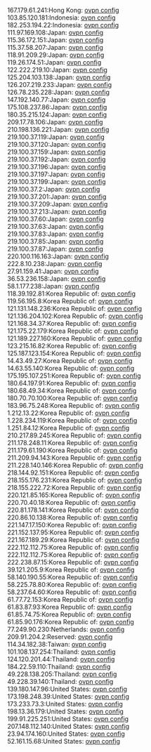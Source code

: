 167.179.61.241:Hong Kong: [ovpn config](vpn/167_179_61_241.ovpn)  
103.85.120.181:Indonesia: [ovpn config](vpn/103_85_120_181.ovpn)  
182.253.194.22:Indonesia: [ovpn config](vpn/182_253_194_22.ovpn)  
111.97.169.108:Japan: [ovpn config](vpn/111_97_169_108.ovpn)  
115.36.172.151:Japan: [ovpn config](vpn/115_36_172_151.ovpn)  
115.37.58.207:Japan: [ovpn config](vpn/115_37_58_207.ovpn)  
118.91.209.29:Japan: [ovpn config](vpn/118_91_209_29.ovpn)  
119.26.174.51:Japan: [ovpn config](vpn/119_26_174_51.ovpn)  
122.222.219.10:Japan: [ovpn config](vpn/122_222_219_10.ovpn)  
125.204.103.138:Japan: [ovpn config](vpn/125_204_103_138.ovpn)  
126.207.219.233:Japan: [ovpn config](vpn/126_207_219_233.ovpn)  
126.78.235.228:Japan: [ovpn config](vpn/126_78_235_228.ovpn)  
147.192.140.77:Japan: [ovpn config](vpn/147_192_140_77.ovpn)  
175.108.237.86:Japan: [ovpn config](vpn/175_108_237_86.ovpn)  
180.35.215.124:Japan: [ovpn config](vpn/180_35_215_124.ovpn)  
209.17.78.106:Japan: [ovpn config](vpn/209_17_78_106.ovpn)  
210.198.136.221:Japan: [ovpn config](vpn/210_198_136_221.ovpn)  
219.100.37.119:Japan: [ovpn config](vpn/219_100_37_119.ovpn)  
219.100.37.120:Japan: [ovpn config](vpn/219_100_37_120.ovpn)  
219.100.37.159:Japan: [ovpn config](vpn/219_100_37_159.ovpn)  
219.100.37.192:Japan: [ovpn config](vpn/219_100_37_192.ovpn)  
219.100.37.196:Japan: [ovpn config](vpn/219_100_37_196.ovpn)  
219.100.37.197:Japan: [ovpn config](vpn/219_100_37_197.ovpn)  
219.100.37.199:Japan: [ovpn config](vpn/219_100_37_199.ovpn)  
219.100.37.2:Japan: [ovpn config](vpn/219_100_37_2.ovpn)  
219.100.37.201:Japan: [ovpn config](vpn/219_100_37_201.ovpn)  
219.100.37.209:Japan: [ovpn config](vpn/219_100_37_209.ovpn)  
219.100.37.213:Japan: [ovpn config](vpn/219_100_37_213.ovpn)  
219.100.37.60:Japan: [ovpn config](vpn/219_100_37_60.ovpn)  
219.100.37.63:Japan: [ovpn config](vpn/219_100_37_63.ovpn)  
219.100.37.83:Japan: [ovpn config](vpn/219_100_37_83.ovpn)  
219.100.37.85:Japan: [ovpn config](vpn/219_100_37_85.ovpn)  
219.100.37.87:Japan: [ovpn config](vpn/219_100_37_87.ovpn)  
220.100.116.163:Japan: [ovpn config](vpn/220_100_116_163.ovpn)  
222.8.10.238:Japan: [ovpn config](vpn/222_8_10_238.ovpn)  
27.91.159.41:Japan: [ovpn config](vpn/27_91_159_41.ovpn)  
36.53.236.158:Japan: [ovpn config](vpn/36_53_236_158.ovpn)  
58.1.177.238:Japan: [ovpn config](vpn/58_1_177_238.ovpn)  
118.39.192.81:Korea Republic of: [ovpn config](vpn/118_39_192_81.ovpn)  
119.56.195.8:Korea Republic of: [ovpn config](vpn/119_56_195_8.ovpn)  
121.131.148.236:Korea Republic of: [ovpn config](vpn/121_131_148_236.ovpn)  
121.136.204.102:Korea Republic of: [ovpn config](vpn/121_136_204_102.ovpn)  
121.168.34.37:Korea Republic of: [ovpn config](vpn/121_168_34_37.ovpn)  
121.175.22.179:Korea Republic of: [ovpn config](vpn/121_175_22_179.ovpn)  
121.189.227.160:Korea Republic of: [ovpn config](vpn/121_189_227_160.ovpn)  
123.215.16.82:Korea Republic of: [ovpn config](vpn/123_215_16_82.ovpn)  
125.187.123.154:Korea Republic of: [ovpn config](vpn/125_187_123_154.ovpn)  
14.43.49.27:Korea Republic of: [ovpn config](vpn/14_43_49_27.ovpn)  
14.63.55.140:Korea Republic of: [ovpn config](vpn/14_63_55_140.ovpn)  
175.195.107.251:Korea Republic of: [ovpn config](vpn/175_195_107_251.ovpn)  
180.64.197.91:Korea Republic of: [ovpn config](vpn/180_64_197_91.ovpn)  
180.68.49.34:Korea Republic of: [ovpn config](vpn/180_68_49_34.ovpn)  
180.70.70.100:Korea Republic of: [ovpn config](vpn/180_70_70_100.ovpn)  
183.96.75.248:Korea Republic of: [ovpn config](vpn/183_96_75_248.ovpn)  
1.212.13.22:Korea Republic of: [ovpn config](vpn/1_212_13_22.ovpn)  
1.228.234.119:Korea Republic of: [ovpn config](vpn/1_228_234_119.ovpn)  
1.251.84.12:Korea Republic of: [ovpn config](vpn/1_251_84_12.ovpn)  
210.217.89.245:Korea Republic of: [ovpn config](vpn/210_217_89_245.ovpn)  
211.178.248.11:Korea Republic of: [ovpn config](vpn/211_178_248_11.ovpn)  
211.179.61.190:Korea Republic of: [ovpn config](vpn/211_179_61_190.ovpn)  
211.209.94.143:Korea Republic of: [ovpn config](vpn/211_209_94_143.ovpn)  
211.228.140.146:Korea Republic of: [ovpn config](vpn/211_228_140_146.ovpn)  
218.144.92.151:Korea Republic of: [ovpn config](vpn/218_144_92_151.ovpn)  
218.155.176.231:Korea Republic of: [ovpn config](vpn/218_155_176_231.ovpn)  
218.155.222.72:Korea Republic of: [ovpn config](vpn/218_155_222_72.ovpn)  
220.121.85.165:Korea Republic of: [ovpn config](vpn/220_121_85_165.ovpn)  
220.70.40.18:Korea Republic of: [ovpn config](vpn/220_70_40_18.ovpn)  
220.81.178.141:Korea Republic of: [ovpn config](vpn/220_81_178_141.ovpn)  
220.86.10.138:Korea Republic of: [ovpn config](vpn/220_86_10_138.ovpn)  
221.147.17.150:Korea Republic of: [ovpn config](vpn/221_147_17_150.ovpn)  
221.152.137.95:Korea Republic of: [ovpn config](vpn/221_152_137_95.ovpn)  
221.167.189.29:Korea Republic of: [ovpn config](vpn/221_167_189_29.ovpn)  
222.112.112.75:Korea Republic of: [ovpn config](vpn/222_112_112_75.ovpn)  
222.112.112.75:Korea Republic of: [ovpn config](vpn/222_112_112_75.ovpn)  
222.238.87.15:Korea Republic of: [ovpn config](vpn/222_238_87_15.ovpn)  
39.121.205.9:Korea Republic of: [ovpn config](vpn/39_121_205_9.ovpn)  
58.140.190.55:Korea Republic of: [ovpn config](vpn/58_140_190_55.ovpn)  
58.225.78.80:Korea Republic of: [ovpn config](vpn/58_225_78_80.ovpn)  
58.237.64.60:Korea Republic of: [ovpn config](vpn/58_237_64_60.ovpn)  
61.77.72.153:Korea Republic of: [ovpn config](vpn/61_77_72_153.ovpn)  
61.83.87.93:Korea Republic of: [ovpn config](vpn/61_83_87_93.ovpn)  
61.85.74.75:Korea Republic of: [ovpn config](vpn/61_85_74_75.ovpn)  
61.85.90.176:Korea Republic of: [ovpn config](vpn/61_85_90_176.ovpn)  
77.249.90.230:Netherlands: [ovpn config](vpn/77_249_90_230.ovpn)  
209.91.204.2:Reserved: [ovpn config](vpn/209_91_204_2.ovpn)  
114.34.182.38:Taiwan: [ovpn config](vpn/114_34_182_38.ovpn)  
101.108.137.254:Thailand: [ovpn config](vpn/101_108_137_254.ovpn)  
124.120.201.44:Thailand: [ovpn config](vpn/124_120_201_44.ovpn)  
184.22.59.110:Thailand: [ovpn config](vpn/184_22_59_110.ovpn)  
49.228.138.205:Thailand: [ovpn config](vpn/49_228_138_205.ovpn)  
49.228.39.140:Thailand: [ovpn config](vpn/49_228_39_140.ovpn)  
139.180.147.96:United States: [ovpn config](vpn/139_180_147_96.ovpn)  
173.198.248.39:United States: [ovpn config](vpn/173_198_248_39.ovpn)  
173.233.73.3:United States: [ovpn config](vpn/173_233_73_3.ovpn)  
198.13.36.179:United States: [ovpn config](vpn/198_13_36_179.ovpn)  
199.91.225.251:United States: [ovpn config](vpn/199_91_225_251.ovpn)  
207.148.112.140:United States: [ovpn config](vpn/207_148_112_140.ovpn)  
23.94.174.160:United States: [ovpn config](vpn/23_94_174_160.ovpn)  
52.161.15.68:United States: [ovpn config](vpn/52_161_15_68.ovpn)  
